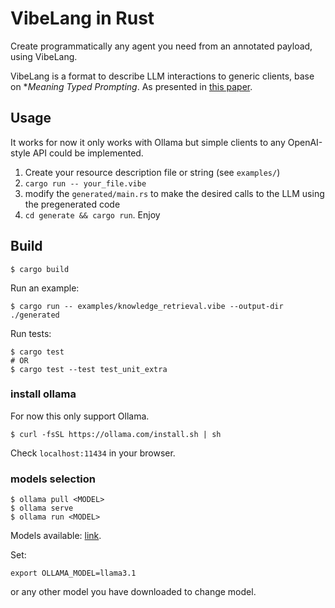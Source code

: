 # VibeLang in Rust

Create programmatically any agent you need from an annotated payload, using VibeLang.

VibeLang is a format to describe LLM interactions to generic clients, base on **Meaning Typed Prompting*. As presented in [this paper](https://arxiv.org/pdf/2410.18146).

## Usage

It works for now it only works with Ollama but simple clients to any OpenAI-style API could be implemented.

1. Create your resource description file or string (see `examples/`)
2. `cargo run -- your_file.vibe`
3. modify the `generated/main.rs` to make the desired calls to the LLM using the pregenerated code
4. `cd generate && cargo run`. Enjoy 

## Build
```
$ cargo build
```
Run an example:
```
$ cargo run -- examples/knowledge_retrieval.vibe --output-dir ./generated
```
Run tests:
```
$ cargo test
# OR
$ cargo test --test test_unit_extra
```

### install ollama

For now this only support Ollama.

```
$ curl -fsSL https://ollama.com/install.sh | sh
```
Check `localhost:11434` in your browser.

### models selection

```
$ ollama pull <MODEL>
$ ollama serve
$ ollama run <MODEL>
```
Models available: [link](https://ollama.com/library).

Set:
```
export OLLAMA_MODEL=llama3.1
```
or any other model you have downloaded to change model.
